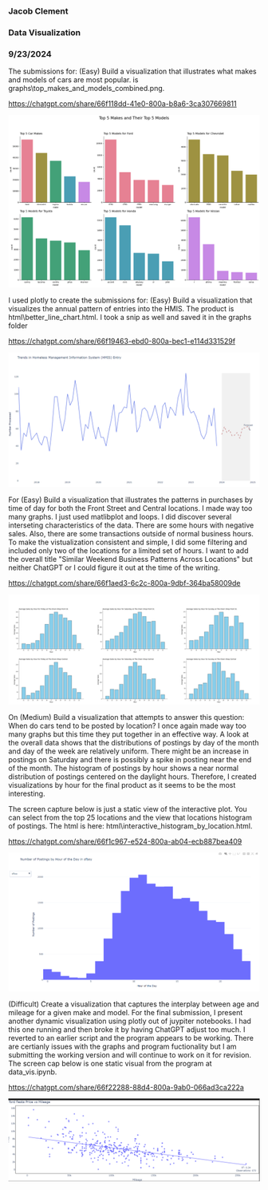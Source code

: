 ### Jacob Clement
### Data Visualization
### 9/23/2024

The submissions for: (Easy) Build a visualization that illustrates what makes and models of cars are most popular. is graphs\top_makes_and_models_combined.png.

https://chatgpt.com/share/66f118dd-41e0-800a-b8a6-3ca307669811

![easy_1](graphs/top_makes_and_models_combined.png)

I used plotly to create the submissions for: (Easy) Build a visualization that visualizes the annual pattern of entries into the HMIS. The product is html\better_line_chart.html. I took a snip as well and saved it in the graphs folder

https://chatgpt.com/share/66f19463-ebd0-800a-bec1-e114d331529f

![easy_2](graphs\hmis_trends.png)

For (Easy) Build a visualization that illustrates the patterns in purchases by time of day for both the Front Street and Central locations. I made way too many graphs. I just used matlibplot and loops. I did discover several interseting characteristics of the data. There are some hours with negative sales. Also, there are some transactions outside of normal business hours. To make the vistualization consistent and simple, I did some filtering and included only two of the locations for a limited set of hours. I want to add the overall title "Similar Weekend Business Patterns Across Locations" but neither ChatGPT or I could figure it out at the time of the writing. 

https://chatgpt.com/share/66f1aed3-6c2c-800a-9dbf-364ba58009de

![easy_3](graphs\combined_graphs.png)

On (Medium) Build a visualization that attempts to answer this question: When do cars tend to be posted by location? I once again made way too many graphs but this time they put together in an effective way. A look at the overall data shows that the distributions of postings by day of the month and day of the week are relatively uniform. There might be an increase in postings on Saturday and there is possibly a spike in posting near the end of the month. The histogram of postings by hour shows a near normal distribution of postings centered on the daylight hours. Therefore, I created visualizations by hour for the final product as it seems to be the most interesting.

The screen capture below is just a static view of the interactive plot. You can select from the top 25 locations and the view that locations histogram of postings. The html is here: html\interactive_histogram_by_location.html.


https://chatgpt.com/share/66f1c967-e524-800a-ab04-ecb887bea409

![medium](graphs\interactive_static.png)

(Difficult) Create a visualization that captures the interplay between age and mileage for a given make and model. For the final submission, I present another dynamic visualization using plotly out of juypiter notebooks. I had this one running and then broke it by having ChatGPT adjust too much. I reverted to an earlier script and the program appears to be working. There are certianly issues with the graphs and program fuctionality but I am submitting the working version and will continue to work on it for revision. The screen cap below is one static visual from the program at data_vis.ipynb.

https://chatgpt.com/share/66f22288-88d4-800a-9ab0-066ad3ca222a

![difficult](graphs\graph_gen_example.png)



